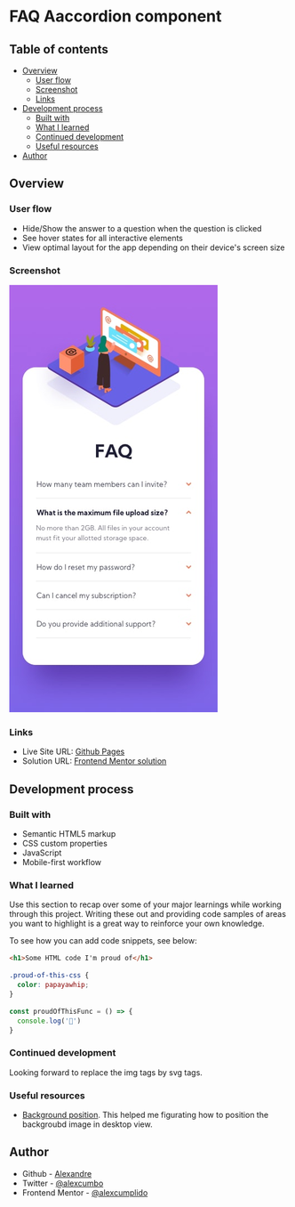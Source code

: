 # FAQ Aaccordion component

## Table of contents
- [Overview](#overview)
    - [User flow](#user-flow)
    - [Screenshot](#screenshot)
    - [Links](#links)
- [Development process](#development-process)
    - [Built with](#built-with)
    - [What I learned](#what-i-learned)
    - [Continued development](#continued-development)
    - [Useful resources](#useful-resources)
- [Author](#author)

## Overview

### User flow
- Hide/Show the answer to a question when the question is clicked
- See hover states for all interactive elements
- View optimal layout for the app depending on their device's screen size

### Screenshot
![Mobile preview](./design/mobile-design.jpg)

### Links
- Live Site URL: [Github Pages](https://alexcumplido.github.io/frontend-mentor/faq-accordion/)
- Solution URL: [Frontend Mentor solution](https://www.frontendmentor.io/profile/alexcumplido)

## Development process

### Built with
- Semantic HTML5 markup
- CSS custom properties
- JavaScript
- Mobile-first workflow

### What I learned

Use this section to recap over some of your major learnings while working through this project. Writing these out and providing code samples of areas you want to highlight is a great way to reinforce your own knowledge.

To see how you can add code snippets, see below:

```html
<h1>Some HTML code I'm proud of</h1>
```
```css
.proud-of-this-css {
  color: papayawhip;
}
```
```js
const proudOfThisFunc = () => {
  console.log('🎉')
}
```

### Continued development

Looking forward to replace the img tags by svg tags.

### Useful resources
- [Background position](https://developer.mozilla.org/en-US/docs/Web/CSS/background-position). This helped me figurating how to position the backgroubd image in desktop view. 

## Author
- Github - [Alexandre](https://github.com/alexcumplido)
- Twitter - [@alexcumbo](https://www.twitter.com/alexcumbo)
- Frontend Mentor - [@alexcumplido](https://www.frontendmentor.io/profile/alexcumplido)
